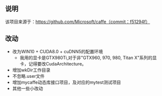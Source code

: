 ## 说明

该项目来源于：https://github.com/Microsoft/caffe（commit：f51294f）

## 改动

- 改为WIN10 + CUDA8.0 + cuDNN5的配置环境
	* 我用的显卡是GTX980Ti,对于非"GTX960, 970, 980, Titan X"系列的显卡，记得要改CudaArchitecture。
- 增加wkDir工作目录
- 不忽略.user文件
- 增加mycaffe动态库接口项目，及对应的mytest测试项目
- 其他一些小改动
